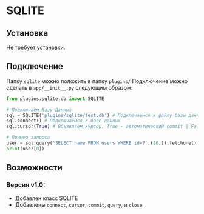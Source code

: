 # SQLITE

## Установка
Не требует установки.

## Подключение

Папку ```sqlite``` можно положить в папку ```plugins/``` Подключение можно сделать в ```app/__init__.py``` следующим образом:



```python
from plugins.sqlite.db import SQLITE

# Подключаем Базу Данных
sql = SQLITE('plugins/sqlite/test.db') # Подключаемся к файлу базы данных, здесь описан пример
sql.connect() # Подключаемся к базе данных
sql.cursor(True) # Объявляем курсор. True - автоматический commit | False - обязателен sql.commit()

# Пример запроса
user = sql.query('SELECT name FROM users WHERE id=?',(20,)).fetchone()
print(user[0])
```

## Возможности

### Версия v1.0: 
* Добавлен класс SQLITE
* Добавлены ```connect```, ```cursor```, ```commit```, ```query```, и ```close```